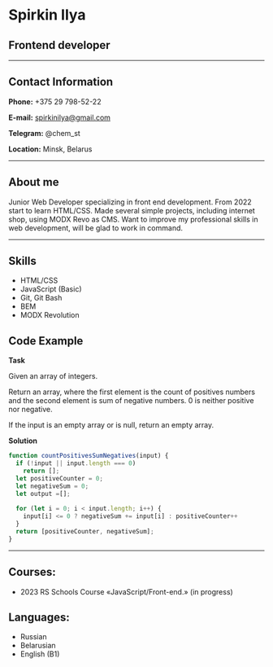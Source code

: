 # Spirkin Ilya
## Frontend developer
___

## Contact Information

__Phone:__ +375 29 798-52-22

__E-mail:__ spirkinilya@gmail.com

__Telegram:__ @chem_st

__Location:__ Minsk, Belarus

___

## About me

Junior Web Developer specializing in front end development. From 2022 start to learn HTML/CSS. Made several simple projects, including internet shop, using MODX Revo as CMS. Want to improve my professional skills in web development, will be glad to work in command.

___

## Skills

- HTML/CSS
- JavaScript (Basic)
- Git, Git Bash
- BEM
- MODX Revolution

## Code Example

__Task__

Given an array of integers.

Return an array, where the first element is the count of positives numbers and the second element is sum of negative numbers. 0 is neither positive nor negative.

If the input is an empty array or is null, return an empty array.

__Solution__
```javascript
function countPositivesSumNegatives(input) {
  if (!input || input.length === 0)
    return [];
  let positiveCounter = 0;
  let negativeSum = 0;
  let output =[];
  
  for (let i = 0; i < input.length; i++) {
    input[i] <= 0 ? negativeSum += input[i] : positiveCounter++
  }
  return [positiveCounter, negativeSum];
}
```
___

## Courses:

- 2023 RS Schools Course «JavaScript/Front-end.» (in progress)

## Languages:

- Russian
- Belarusian
- English (B1)